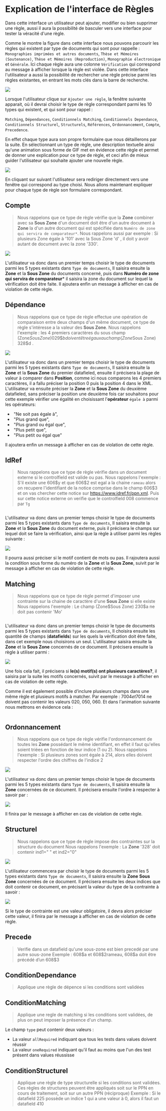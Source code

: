 # Explication de l'interface de Règles

Dans cette interface un utilisateur peut ajouter, modifier ou bien supprimer une règle, aussi il aura la possibilité de basculer vers une interface pour tester la véracité d'une règle.

Comme le montre la figure dans cette interface nous pouvons parcourir les règles qui existent par type de documents qui sont pour rappelle : ``Monographies imprimées et autres documents``, ``Thèse et Mémoires (Soutenance)``, ``Thèse et Mémoires (Reproduction)``, ``Monographie électronique`` et ``Générale``. Ici chaque règle aura une colonne `Vérification` qui correspond au message à afficher lorsque la règle est violée. Dans cette interface l'utilisateur a aussi la possibilité de rechercher une règle précise parmi les règles existantes, en entrant les mots clés dans la barre de recherche. 

![](https://i.ibb.co/341nHBB/c15.png)



Lorsque l'utilisateur clique sur `Ajouter une règle`, la fenêtre suivante apparait, où il devrai choisir le type de règle correspondant parmi les 10 types qui existent, et qui sont pour rappel : 


``Matching``, ``Dépendances``, ``Conditionnels Matching``, ``Conditionnels Dependance``, ``Conditionnels Structurel``, ``Structurels``, ``Références``, ``Ordonnancement``, ``Compte``, ``Precedence``. 

En effet chaque type aura son propre formulaire que nous détaillerons par la suite. En sélectionnant un type de règle, une description textuelle ainsi qu'une animation sous forme de GIF met en évidence cette règle et permet de donner une explication pour ce type de règle, et ceci afin de mieux guider l'utilisateur qui souhaite ajouter une nouvelle règle.

![](https://i.ibb.co/W0svYFj/C16.png)

En cliquant sur suivant l'utilisateur sera rediriger directement vers une fenêtre qui correspond au type choisi. Nous allons maintenant expliquer pour chaque type de règle son formulaire correspondant.

## Compte

> Nous rappelons que ce type de règle vérifie que la **Zone**  combiner avec sa  **Sous Zone** d'un document doit être d'un autre document à **Zone** la d'un autre document qui est spécifiée dans `Numéro de zone qui servira de comparateur*`.
> Nous rappelons aussi par exemple : Si plusieurs Zone égale à '101' avec la Sous Zone 'd' , il doit y avoir autant de  document avec la zone '330'.

![](https://i.ibb.co/vYZFvDJ/compte.gif)



L'utilisateur va donc dans un premier temps choisir le type de documents parmi les 5 types existants dans `Type de documents`, Il saisira ensuite la **Zone** et la **Sous Zone** du documents concerné, puis dans **Numéro de zone qui servira de comparateur*** il saisira la zone du document sur lequel la vérification doit être faite. Il ajoutera enfin un message à afficher en cas de violation de cette règle.

## Dépendance

> Nous rappelons que ce type de règle effectue une opération de comparaison entre deux champs d'un même document, ce type de règle s'intéresse a la valeur des **Sous Zone**.
> Nous rappelons l'exemple : les 4 premiers caractères du sous champ (Zone$Sous Zone) 029\$b doivent être égaux au champ (Zone$Sous Zone) 328\$d .

![](https://i.ibb.co/wL0hR5c/dependences.gif)

L'utilisateur va donc dans un premier temps choisir le type de documents parmi les 5 types existants dans `Type de documents`, Il saisira ensuite la **Zone** et la **Sous Zone** du premier datafieled, ensuite il précisera la plage de valeur à comparer dans **Position**, comme ici nous comparons les 4 premiers caractères, il a fallu préciser la position 0 puis la position 4 dans le XML. L'utilisateur va ensuite préciser la  **Zone** et la **Sous Zone** du deuxième datafieled, sans préciser la position une deuxième fois car souhaitons pour cette exemple vérifier une égalité en choisissant l'**opérateur**  `égale à`  parmi les opérateurs:

- ​    "Ne soit pas égale à",
- ​    "Plus grand que",
- ​    "Plus grand ou égal que",
- ​    "Plus petit que",
- ​    "Plus petit ou égal que"

Il ajoutera enfin un message à afficher en cas de violation de cette règle.

## IdRef

> Nous rappelons que ce type de règle vérifie dans un document externe si le controlfield est valide ou pas.
> Nous rappelons l'exemple : S'il existe une 606\$y et que 606\$2 est egal a la chaine `rameau` alors on recupere l'identifiant de la notice comprise dans le champ 606\$3 et on vas chercher cette notice sur https://www.idref.fr/ppn.xml. Puis sur cette notice externe on verifie que le controlfield 008 commence par `Tg`

![]()

L'utilisateur va donc dans un premier temps choisir le type de documents parmi les 5 types existants dans `Type de documents`, Il saisira ensuite la **Zone** et la **Sous Zone** du document externe, puis il précisera le champs sur lequel doit se faire la vérification, ainsi que la règle à utiliser parmi les règles suivante :

 ![](https://i.ibb.co/RSdQhLW/c7.png)

Il pourra aussi préciser si le motif contient de mots ou pas. Il rajoutera aussi la condition sous forme du numéro de la **Zone** et la **Sous Zone**, suivit par le message à afficher en cas de violation de cette règle.

## Matching

>Nous rappelons que ce type de règle permet d'imposer une contrainte sur la chaine de caractère d'une **Sous Zone** si elle existe
>Nous rappelons l'exemple : Le champ (Zone$Sous Zone)  230\$a ne doit pas contenir 'Mo'

![]()

L'utilisateur va donc dans un premier temps choisir le type de documents parmi les 5 types existants dans `Type de documents`, Il choisira ensuite les quantité de champs (**datafields**) sur les quels la vérification doit être faite, dans cet exemple nous choisirons un seul. L'utilisateur saisira ensuite la **Zone** et la **Sous Zone** concernés de ce document. Il précisera ensuite la règle à utiliser parmi :

![](https://i.ibb.co/RSdQhLW/c7.png)

Une fois cela fait, il précisera si **le(s) motif(s) ont plusieurs caractères?**, il saisira par la suite les motifs concernés, suivit par le message à afficher en cas de violation de cette règle.



Comme il est également possible d’inclure plusieurs champs dans une même règle et plusieurs motifs à matcher. Par exemple : 700$4  et 701$4 ne doivent pas contenir les valeurs 020, 050, 060. Et dans l'animation suivante nous mettrons en évidence cela :

  ![]()



## Ordonnancement

> Nous rappelons que ce type de règle vérifie l'ordonnancement de toutes les **Zone** possédant le même identifiant, en effet il faut qu'elles soient triées en fonction de leur indice (1 ou 2).
> Nous rappelons l'exemple : Si plusieurs zones sont égale à 214, alors elles doivent respecter l'ordre des chiffres de l'indice 2

![](https://i.ibb.co/JHX6X1k/ordonnancement.gif)

L'utilisateur va donc dans un premier temps choisir le type de documents parmi les 5 types existants dans `Type de documents`, Il saisira ensuite la **Zone** concernées de ce document. Il précisera ensuite l'ordre à respecter à savoir par :

![](https://i.ibb.co/c6pGp4Y/c14.png)

Il finira par le message à afficher en cas de violation de cette règle.

## Structurel

> Nous rappelons que ce type de règle impose des contraintes sur la structure du document
> Nous rappelons l'exemple : La **Zone** '328' doit contenir ind1=" "  et ind2="0"

![](https://i.ibb.co/mD4Qt1g/structurel1.gif)



L'utilisateur commencera par choisir le type de documents parmi les 5 types existants dans `Type de documents`, Il saisira ensuite la **Zone**  **Sous Zone** concernées de ce document. Il précisera ensuite les deux indices que doit contenir ce document, en précisant la valeur du type de la contrainte à savoir :

![](https://i.ibb.co/K7Hx7B3/C11.png)

Si le type de contrainte est une valeur obligatoire, il devra alors préciser cette valeur, il finira par le message à afficher en cas de violation de cette règle.


## Precede

> Verifie dans un datafield qu'une sous-zone est bien precedé par une autre sous-zone
> Exemple : 608\$a et 608\$2rameau, 608\$a doit être précédé d’un 608\$3



## ConditionDependance

> Applique une règle de dépence si les conditions sont validées



## ConditionMatching

> Applique une regle de matching si les conditions sont validées, de plus on peut imposer la présence d'un champ.



Le champ ``type`` peut contenir deux valeurs :

- La valeur ``allRequired`` indiquant que tous les tests dans values doivent réussir
- La valeur ``oneRequired`` indiquant qu'il faut au moins que l'un des test présent dans values réussisse

## ConditionStructurel

> Applique une règle de type structurelle si les conditions sont validées. Ces règles de structures peuvent être appliqués soit sur le PPN en cours de traitement, soit sur un autre PPN (réciproque)
> Exemple : Si le datafield 225 possède un indice 1 qui a une valeur à 0, alors il faut un datafield 410



 